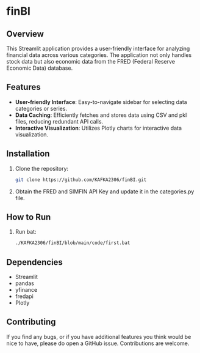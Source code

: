 # finBI

## Overview

This Streamlit application provides a user-friendly interface for analyzing financial data across various categories. The application not only handles stock data but also economic data from the FRED (Federal Reserve Economic Data) database. 

## Features

- **User-friendly Interface**: Easy-to-navigate sidebar for selecting data categories or series.
- **Data Caching**: Efficiently fetches and stores data using CSV and pkl files, reducing redundant API calls.
- **Interactive Visualization**: Utilizes Plotly charts for interactive data visualization.

## Installation

1. Clone the repository:
    ```bash
    git clone https://github.com/KAFKA2306/finBI.git  
    ```
2. Obtain the FRED and SIMFIN API Key and update it in the categories.py file.

## How to Run

1. Run bat:
    ```bash
    ./KAFKA2306/finBI/blob/main/code/first.bat
    ```

## Dependencies

- Streamlit
- pandas
- yfinance
- fredapi
- Plotly

## Contributing

If you find any bugs, or if you have additional features you think would be nice to have, please do open a GitHub issue. Contributions are welcome.
